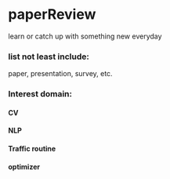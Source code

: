 # paperReview

learn or catch up with something new everyday

### list not least include:
paper, presentation, survey, etc.

### Interest domain:
#### CV
#### NLP
#### Traffic routine
#### optimizer

